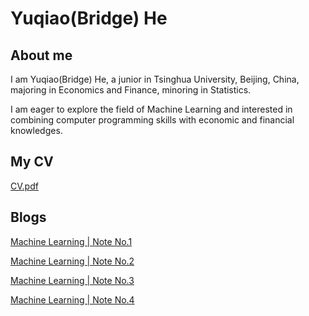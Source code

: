 # Yuqiao(Bridge) He

## About me
I am Yuqiao(Bridge) He, a junior in Tsinghua University, Beijing, China, majoring in Economics and Finance, minoring in Statistics. 

I am eager to explore the field of Machine Learning and interested in combining computer programming skills with economic and financial knowledges. 

## My CV
[CV.pdf](https://github.com/Bridge-He/Bridge-He.github.io/files/9287218/CV.pdf)

## Blogs
[Machine Learning | Note No.1](https://mp.weixin.qq.com/s/yA5Qy3ZQ9Xg3SjcjMmwdlg)


[Machine Learning | Note No.2](https://mp.weixin.qq.com/s/RmlB3Q7hkcW7NlU0nxDR1Q)


[Machine Learning | Note No.3](https://mp.weixin.qq.com/s/cJVh-5ZWgeTNc_lOst_WhA)


[Machine Learning | Note No.4](https://mp.weixin.qq.com/s/tRgVHPkBALCeQPIJlYB0Bg)


